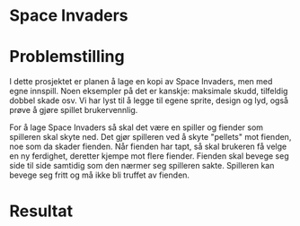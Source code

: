 # Space Invaders

# Problemstilling
I dette prosjektet er planen å lage en kopi av Space Invaders, men med egne innspill. Noen eksempler på det er kanskje: maksimale skudd, tilfeldig dobbel skade osv. Vi har lyst til å legge til egene sprite, design og lyd, også prøve å gjøre spillet brukervennlig.  

For å lage Space Invaders så skal det være en spiller og fiender som spilleren skal skyte ned. Det gjør spilleren ved å skyte "pellets" mot fienden, noe som da skader fienden. Når fienden har tapt, så skal brukeren få velge en ny ferdighet, deretter kjempe mot flere fiender. Fienden skal bevege seg side til side samtidig som den nærmer seg spilleren sakte. Spilleren kan bevege seg fritt og må ikke bli truffet av fienden.

# Resultat
